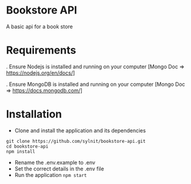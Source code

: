 # Bookstore API
A basic api for a book store

# Requirements
. Ensure Nodejs is installed and running on your computer [Mongo Doc => https://nodejs.org/en/docs/]

. Ensure MongoDB is installed and running on your computer [Mongo Doc => https://docs.mongodb.com/]

# Installation
- Clone and install the application and its dependencies
```
git clone https://github.com/sylnit/bookstore-api.git
cd bookstore-api
npm install
```

- Rename the .env.example to .env
- Set the correct details in the .env file
- Run the application `npm start`
